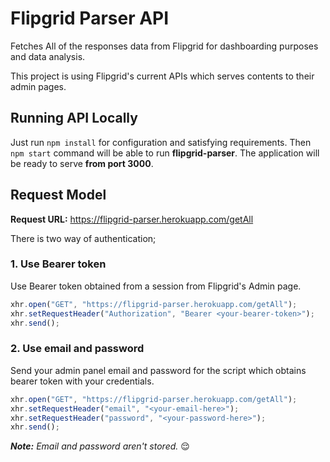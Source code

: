 # Flipgrid Parser API

Fetches All of the responses data from Flipgrid for dashboarding purposes and data analysis.

This project is using Flipgrid's current APIs which serves contents to their admin pages.

## Running API Locally

Just run ```npm install``` for configuration and satisfying requirements. Then ```npm start``` command will be able to run **flipgrid-parser**. The application will be ready to serve **from port 3000**.


## Request Model

**Request URL:** https://flipgrid-parser.herokuapp.com/getAll

There is two way of authentication;


### 1. Use Bearer token

Use Bearer token obtained from a session from Flipgrid's Admin page.

```javascript
xhr.open("GET", "https://flipgrid-parser.herokuapp.com/getAll");
xhr.setRequestHeader("Authorization", "Bearer <your-bearer-token>");
xhr.send();
```

### 2. Use email and password

Send your admin panel email and password for the script which obtains bearer token with your credentials.

```javascript
xhr.open("GET", "https://flipgrid-parser.herokuapp.com/getAll");
xhr.setRequestHeader("email", "<your-email-here>");
xhr.setRequestHeader("password", "<your-password-here>");
xhr.send();
```

***Note:** Email and password aren't stored.* :relieved:
